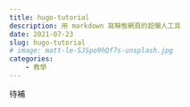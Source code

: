 ```yaml
---
title: hugo-tutorial
description: 用 markdown 寫靜態網頁的超懶人工具
date: 2021-07-23
slug: hugo-tutorial
# image: matt-le-SJSpo9hQf7s-unsplash.jpg
categories:
    - 教學
---
```


待補